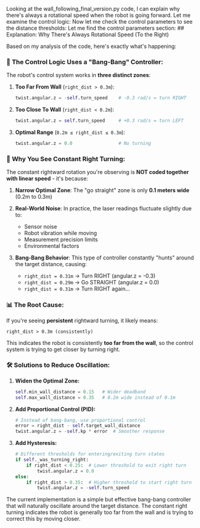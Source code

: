 Looking at the wall_following_final_version.py code, I can explain why there's always a rotational speed when the robot is going forward. Let me examine the control logic: Now let me check the control parameters to see the distance thresholds: Let me find the control parameters section: ## Explanation: Why There's Always Rotational Speed (To the Right)

Based on my analysis of the code, here's exactly what's happening:

### 🎯 **The Control Logic Uses a "Bang-Bang" Controller:**

The robot's control system works in **three distinct zones**:

1. **Too Far From Wall** (`right_dist > 0.3m`): 
   ```python
   twist.angular.z = -self.turn_speed    # -0.3 rad/s = turn RIGHT
   ```

2. **Too Close To Wall** (`right_dist < 0.2m`):
   ```python
   twist.angular.z = self.turn_speed     # +0.3 rad/s = turn LEFT
   ```

3. **Optimal Range** (`0.2m ≤ right_dist ≤ 0.3m`):
   ```python
   twist.angular.z = 0.0                 # No turning
   ```

### 🔄 **Why You See Constant Right Turning:**

The constant rightward rotation you're observing is **NOT coded together with linear speed** - it's because:

1. **Narrow Optimal Zone**: The "go straight" zone is only **0.1 meters wide** (0.2m to 0.3m)
2. **Real-World Noise**: In practice, the laser readings fluctuate slightly due to:
   - Sensor noise
   - Robot vibration while moving
   - Measurement precision limits
   - Environmental factors

3. **Bang-Bang Behavior**: This type of controller constantly "hunts" around the target distance, causing:
   - `right_dist = 0.31m` → Turn RIGHT (angular.z = -0.3)
   - `right_dist = 0.29m` → Go STRAIGHT (angular.z = 0.0)  
   - `right_dist = 0.31m` → Turn RIGHT again...

### 📊 **The Root Cause:**

If you're seeing **persistent** rightward turning, it likely means:

```
right_dist > 0.3m (consistently)
```

This indicates the robot is consistently **too far from the wall**, so the control system is trying to get closer by turning right.

### 🛠️ **Solutions to Reduce Oscillation:**

1. **Widen the Optimal Zone:**
   ```python
   self.min_wall_distance = 0.15   # Wider deadband
   self.max_wall_distance = 0.35   # 0.2m wide instead of 0.1m
   ```

2. **Add Proportional Control (PID):**
   ```python
   # Instead of bang-bang, use proportional control
   error = right_dist - self.target_wall_distance
   twist.angular.z = -self.kp * error  # Smoother response
   ```

3. **Add Hysteresis:**
   ```python
   # Different thresholds for entering/exiting turn states
   if self._was_turning_right:
       if right_dist < 0.25:  # Lower threshold to exit right turn
           twist.angular.z = 0.0
   else:
       if right_dist > 0.35:  # Higher threshold to start right turn
           twist.angular.z = -self.turn_speed
   ```

The current implementation is a simple but effective bang-bang controller that will naturally oscillate around the target distance. The constant right turning indicates the robot is generally too far from the wall and is trying to correct this by moving closer.

